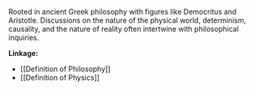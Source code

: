 Rooted in ancient Greek philosophy with figures like Democritus and Aristotle. Discussions on the nature of the physical world, determinism, causality, and the nature of reality often intertwine with philosophical inquiries.

**Linkage:**
- [[Definition of Philosophy]]
- [[Definition of Physics]]